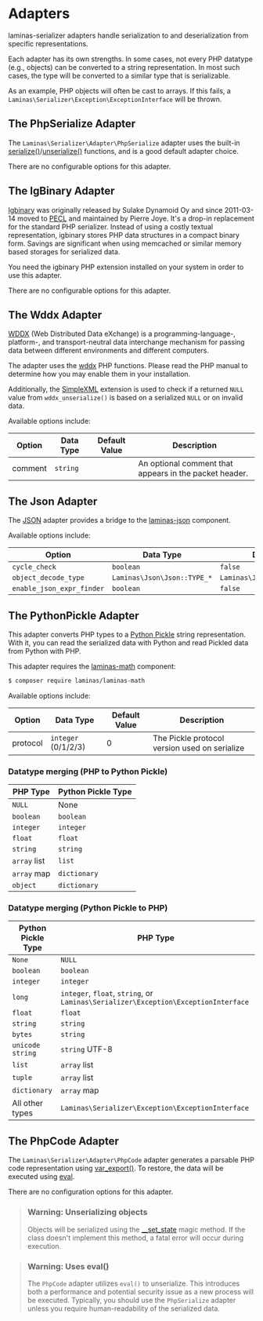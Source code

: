 # Adapters

laminas-serializer adapters handle serialization to and deserialization from
specific representations.

Each adapter has its own strengths. In some cases, not every PHP datatype (e.g.,
objects) can be converted to a string representation. In most such cases, the
type will be converted to a similar type that is serializable.

As an example, PHP objects will often be cast to arrays. If this fails, a
`Laminas\Serializer\Exception\ExceptionInterface` will be thrown.

## The PhpSerialize Adapter

The `Laminas\Serializer\Adapter\PhpSerialize` adapter uses the built-in
[serialize()](http://php.net/serialize)/[unserialize()](http://php.net/unserialize)
functions, and is a good default adapter choice.

There are no configurable options for this adapter.

## The IgBinary Adapter

[Igbinary](http://pecl.php.net/package/igbinary) was originally released by
Sulake Dynamoid Oy and since 2011-03-14 moved to [PECL](http://pecl.php.net) and
maintained by Pierre Joye. It's a drop-in replacement for the standard PHP
serializer. Instead of using a costly textual representation, igbinary stores
PHP data structures in a compact binary form. Savings are significant when using
memcached or similar memory based storages for serialized data.

You need the igbinary PHP extension installed on your system in order to use
this adapter.

There are no configurable options for this adapter.

## The Wddx Adapter

[WDDX](http://wikipedia.org/wiki/WDDX) (Web Distributed Data eXchange) is a
programming-language-, platform-, and transport-neutral data interchange
mechanism for passing data between different environments and different
computers.

The adapter uses the [wddx](http://php.net/wddx) PHP functions. Please read the
PHP manual to determine how you may enable them in your installation.

Additionally, the [SimpleXML](http://php.net/simplexml) extension is used to
check if a returned `NULL` value from `wddx_unserialize()` is based on a
serialized `NULL` or on invalid data.

Available options include:

Option  | Data Type | Default Value | Description
------- | --------- | ------------- | -----------
comment | `string`  |               | An optional comment that appears in the packet header.

## The Json Adapter

The [JSON](http://wikipedia.org/wiki/JavaScript_Object_Notation) adapter provides a bridge to the
[laminas-json](https://docs.laminas.dev/laminas-json) component.

Available options include:

Option                    | Data Type                | Default Value
------------------------- | ------------------------ | -------------
`cycle_check`             | `boolean`                | `false`
`object_decode_type`      | `Laminas\Json\Json::TYPE_*` | `Laminas\Json\Json::TYPE_ARRAY`
`enable_json_expr_finder` | `boolean`                | `false`

## The PythonPickle Adapter

This adapter converts PHP types to a [Python Pickle](http://docs.python.org/library/pickle.html)
string representation. With it, you can read the serialized data with Python and
read Pickled data from Python with PHP.

This adapter requires the [laminas-math](https://docs.laminas.dev/laminas-math/) component:

```bash
$ composer require laminas/laminas-math
```

Available options include:

Option   | Data Type           | Default Value | Description
---------|---------------------|---------------|------------
protocol | `integer` (0/1/2/3) | 0             | The Pickle protocol version used on serialize

### Datatype merging (PHP to Python Pickle)

PHP Type     | Python Pickle Type
------------ | ------------------
`NULL`       | None
`boolean`    | `boolean`
`integer`    | `integer`
`float`      | `float`
`string`     | `string`
`array` list | `list`
`array` map  | `dictionary`
`object`     | `dictionary`

### Datatype merging (Python Pickle to PHP)

Python Pickle Type | PHP Type
-------------------|---------
`None`             | `NULL`
`boolean`          | `boolean`
`integer`          | `integer`
`long`             | `integer`, `float`, `string`, or `Laminas\Serializer\Exception\ExceptionInterface`
`float`            | `float`
`string`           | `string`
`bytes`            | `string`
`unicode string`   | `string` UTF-8
`list`             | `array` list
`tuple`            | `array` list
`dictionary`       | `array` map
All other types    | `Laminas\Serializer\Exception\ExceptionInterface`

## The PhpCode Adapter

The `Laminas\Serializer\Adapter\PhpCode` adapter generates a parsable PHP code
representation using [var_export()](http://php.net/var_export). To restore,
the data will be executed using [eval](http://php.net/eval).

There are no configuration options for this adapter.

> ### Warning: Unserializing objects
>
> Objects will be serialized using the
> [__set_state](http://php.net/language.oop5.magic#language.oop5.magic.set-state) magic
> method. If the class doesn't implement this method, a fatal error will occur
> during execution.

> ### Warning: Uses eval()
>
> The `PhpCode` adapter utilizes `eval()` to unserialize. This introduces both a
> performance and potential security issue as a new process will be executed.
> Typically, you should use the `PhpSerialize` adapter unless you require
> human-readability of the serialized data.
